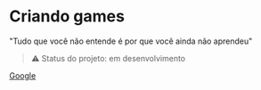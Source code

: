 # Criando games
"Tudo que você não entende é por que você ainda não aprendeu" 

> :warning: Status do projeto: em desenvolvimento

 [Google](https://google.com)
